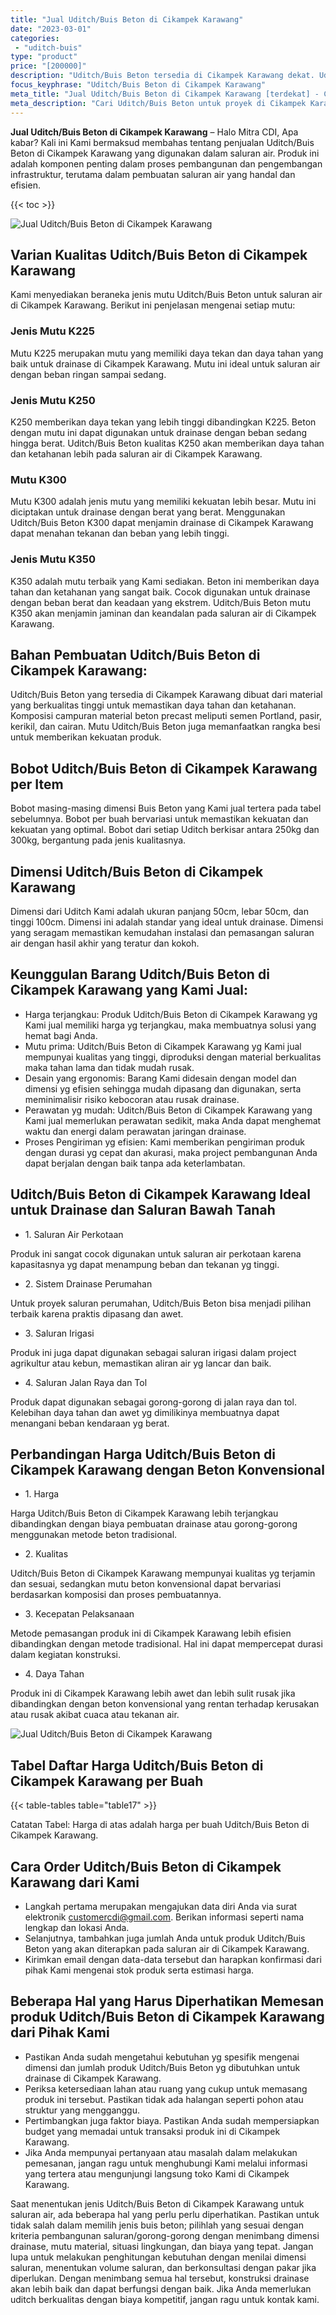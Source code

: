 ```yaml
---
title: "Jual Uditch/Buis Beton di Cikampek Karawang"
date: "2023-03-01"
categories:
 - "uditch-buis"
type: "product"
price: "[200000]"
description: "Uditch/Buis Beton tersedia di Cikampek Karawang dekat. Uditch/Buis Beton ini sering dipakai dalam proyek infrastruktur sebagai saluran drainase yang praktis dan tahan lama. Silakan kontak kami untuk keterangan lebih lanjut."
focus_keyphrase: "Uditch/Buis Beton di Cikampek Karawang"
meta_title: "Jual Uditch/Buis Beton di Cikampek Karawang [terdekat] - CDI"
meta_description: "Cari Uditch/Buis Beton untuk proyek di Cikampek Karawang? Kami menawarkan Uditch/Buis Beton yang berkualitas untuk infrastruktur saluran pembuangan. Segera dapatkan harga termurah sekarang."
---
```


**Jual Uditch/Buis Beton di Cikampek Karawang** – Halo Mitra CDI, Apa kabar? Kali ini Kami bermaksud membahas tentang penjualan Uditch/Buis Beton di Cikampek Karawang yang digunakan dalam saluran air. Produk ini adalah komponen penting dalam proses pembangunan dan pengembangan infrastruktur, terutama dalam pembuatan saluran air yang handal dan efisien.

{{< toc >}}

![Jual Uditch/Buis Beton di Cikampek Karawang](/images/uditch-buis/uditch-beton-11.jpg)

## Varian Kualitas Uditch/Buis Beton di Cikampek Karawang

Kami menyediakan beraneka jenis mutu Uditch/Buis Beton untuk saluran air di Cikampek Karawang. Berikut ini penjelasan mengenai setiap mutu:

### Jenis Mutu K225

Mutu K225 merupakan mutu yang memiliki daya tekan dan daya tahan yang baik untuk drainase di Cikampek Karawang. Mutu ini ideal untuk saluran air dengan beban ringan sampai sedang.

### Jenis Mutu K250

K250 memberikan daya tekan yang lebih tinggi dibandingkan K225. Beton dengan mutu ini dapat digunakan untuk drainase dengan beban sedang hingga berat. Uditch/Buis Beton kualitas K250 akan memberikan daya tahan dan ketahanan lebih pada saluran air di Cikampek Karawang.

### Mutu K300

Mutu K300 adalah jenis mutu yang memiliki kekuatan lebih besar. Mutu ini diciptakan untuk drainase dengan berat yang berat. Menggunakan Uditch/Buis Beton K300 dapat menjamin drainase di Cikampek Karawang dapat menahan tekanan dan beban yang lebih tinggi.

### Jenis Mutu K350

K350 adalah mutu terbaik yang Kami sediakan. Beton ini memberikan daya tahan dan ketahanan yang sangat baik. Cocok digunakan untuk drainase dengan beban berat dan keadaan yang ekstrem. Uditch/Buis Beton mutu K350 akan menjamin jaminan dan keandalan pada saluran air di Cikampek Karawang.

## Bahan Pembuatan Uditch/Buis Beton di Cikampek Karawang:

Uditch/Buis Beton yang tersedia di Cikampek Karawang dibuat dari material yang berkualitas tinggi untuk memastikan daya tahan dan ketahanan. Komposisi campuran material beton precast meliputi semen Portland, pasir, kerikil, dan cairan. Mutu Uditch/Buis Beton juga memanfaatkan rangka besi untuk memberikan kekuatan produk.

## Bobot Uditch/Buis Beton di Cikampek Karawang per Item

Bobot masing-masing dimensi Buis Beton yang Kami jual tertera pada tabel sebelumnya. Bobot per buah bervariasi untuk memastikan kekuatan dan kekuatan yang optimal. Bobot dari setiap Uditch berkisar antara 250kg dan 300kg, bergantung pada jenis kualitasnya.

## Dimensi Uditch/Buis Beton di Cikampek Karawang

Dimensi dari Uditch Kami adalah ukuran panjang 50cm, lebar 50cm, dan tinggi 100cm. Dimensi ini adalah standar yang ideal untuk drainase. Dimensi yang seragam memastikan kemudahan instalasi dan pemasangan saluran air dengan hasil akhir yang teratur dan kokoh.

## Keunggulan Barang Uditch/Buis Beton di Cikampek Karawang yang Kami Jual:

*   Harga terjangkau: Produk Uditch/Buis Beton di Cikampek Karawang yg Kami jual memiliki harga yg terjangkau, maka membuatnya solusi yang hemat bagi Anda.
*   Mutu prima: Uditch/Buis Beton di Cikampek Karawang yg Kami jual mempunyai kualitas yang tinggi, diproduksi dengan material berkualitas maka tahan lama dan tidak mudah rusak.
*   Desain yang ergonomis: Barang Kami didesain dengan model dan dimensi yg efisien sehingga mudah dipasang dan digunakan, serta meminimalisir risiko kebocoran atau rusak drainase.
*   Perawatan yg mudah: Uditch/Buis Beton di Cikampek Karawang yang Kami jual memerlukan perawatan sedikit, maka Anda dapat menghemat waktu dan energi dalam perawatan jaringan drainase.
*   Proses Pengiriman yg efisien: Kami memberikan pengiriman produk dengan durasi yg cepat dan akurasi, maka project pembangunan Anda dapat berjalan dengan baik tanpa ada keterlambatan.

## Uditch/Buis Beton di Cikampek Karawang Ideal untuk Drainase dan Saluran Bawah Tanah

*   1\. Saluran Air Perkotaan

Produk ini sangat cocok digunakan untuk saluran air perkotaan karena kapasitasnya yg dapat menampung beban dan tekanan yg tinggi.
*   2\. Sistem Drainase Perumahan

Untuk proyek saluran perumahan, Uditch/Buis Beton bisa menjadi pilihan terbaik karena praktis dipasang dan awet.
*   3\. Saluran Irigasi

Produk ini juga dapat digunakan sebagai saluran irigasi dalam project agrikultur atau kebun, memastikan aliran air yg lancar dan baik.
*   4\. Saluran Jalan Raya dan Tol

Produk dapat digunakan sebagai gorong-gorong di jalan raya dan tol. Kelebihan daya tahan dan awet yg dimilikinya membuatnya dapat menangani beban kendaraan yg berat.

## Perbandingan Harga Uditch/Buis Beton di Cikampek Karawang dengan Beton Konvensional

*   1\. Harga

Harga Uditch/Buis Beton di Cikampek Karawang lebih terjangkau dibandingkan dengan biaya pembuatan drainase atau gorong-gorong menggunakan metode beton tradisional.
*   2\. Kualitas

Uditch/Buis Beton di Cikampek Karawang mempunyai kualitas yg terjamin dan sesuai, sedangkan mutu beton konvensional dapat bervariasi berdasarkan komposisi dan proses pembuatannya.
*   3\. Kecepatan Pelaksanaan

Metode pemasangan produk ini di Cikampek Karawang lebih efisien dibandingkan dengan metode tradisional. Hal ini dapat mempercepat durasi dalam kegiatan konstruksi.
*   4\. Daya Tahan

Produk ini di Cikampek Karawang lebih awet dan lebih sulit rusak jika dibandingkan dengan beton konvensional yang rentan terhadap kerusakan atau rusak akibat cuaca atau tekanan air.

![Jual Uditch/Buis Beton di Cikampek Karawang](/images/uditch-buis/buis-beton-06.jpg)

## Tabel Daftar Harga Uditch/Buis Beton di Cikampek Karawang per Buah

{{< table-tables table="table17" >}}

Catatan Tabel: Harga di atas adalah harga per buah Uditch/Buis Beton di Cikampek Karawang.

## Cara Order Uditch/Buis Beton di Cikampek Karawang dari Kami

*   Langkah pertama merupakan mengajukan data diri Anda via surat elektronik customercdi@gmail.com. Berikan informasi seperti nama lengkap dan lokasi Anda.
*   Selanjutnya, tambahkan juga jumlah Anda untuk produk Uditch/Buis Beton yang akan diterapkan pada saluran air di Cikampek Karawang.
*   Kirimkan email dengan data-data tersebut dan harapkan konfirmasi dari pihak Kami mengenai stok produk serta estimasi harga.

## Beberapa Hal yang Harus Diperhatikan Memesan produk Uditch/Buis Beton di Cikampek Karawang dari Pihak Kami

*   Pastikan Anda sudah mengetahui kebutuhan yg spesifik mengenai dimensi dan jumlah produk Uditch/Buis Beton yg dibutuhkan untuk drainase di Cikampek Karawang.
*   Periksa ketersediaan lahan atau ruang yang cukup untuk memasang produk ini tersebut. Pastikan tidak ada halangan seperti pohon atau struktur yang mengganggu.
*   Pertimbangkan juga faktor biaya. Pastikan Anda sudah mempersiapkan budget yang memadai untuk transaksi produk ini di Cikampek Karawang.
*   Jika Anda mempunyai pertanyaan atau masalah dalam melakukan pemesanan, jangan ragu untuk menghubungi Kami melalui informasi yang tertera atau mengunjungi langsung toko Kami di Cikampek Karawang.

Saat menentukan jenis Uditch/Buis Beton di Cikampek Karawang untuk saluran air, ada beberapa hal yang perlu perlu diperhatikan. Pastikan untuk tidak salah dalam memilih jenis buis beton; pilihlah yang sesuai dengan kriteria pembangunan saluran/gorong-gorong dengan menimbang dimensi drainase, mutu material, situasi lingkungan, dan biaya yang tepat. Jangan lupa untuk melakukan penghitungan kebutuhan dengan menilai dimensi saluran, menentukan volume saluran, dan berkonsultasi dengan pakar jika diperlukan. Dengan menimbang semua hal tersebut, konstruksi drainase akan lebih baik dan dapat berfungsi dengan baik. Jika Anda memerlukan uditch berkualitas dengan biaya kompetitif, jangan ragu untuk kontak kami.